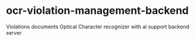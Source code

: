 # ocr-violation-management-backend
Violations documents Optical Character recognizer  with ai support backend server
